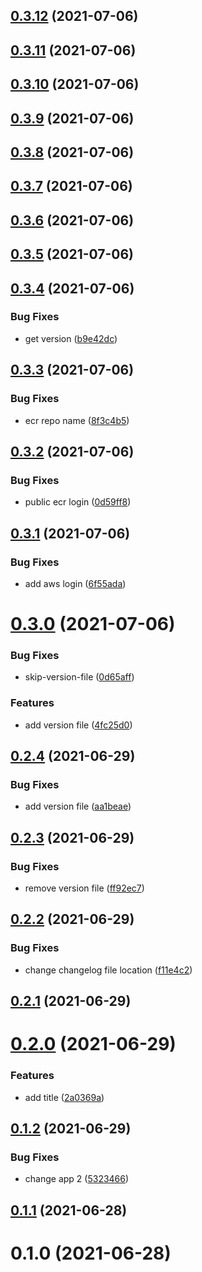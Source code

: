 ## [0.3.12](https://github.com/susguzman/versions/compare/app2-0.3.11...app2-0.3.12) (2021-07-06)



## [0.3.11](https://github.com/susguzman/versions/compare/app2-0.3.10...app2-0.3.11) (2021-07-06)



## [0.3.10](https://github.com/susguzman/versions/compare/app2-0.3.9...app2-0.3.10) (2021-07-06)



## [0.3.9](https://github.com/susguzman/versions/compare/app2-0.3.8...app2-0.3.9) (2021-07-06)



## [0.3.8](https://github.com/susguzman/versions/compare/app2-0.3.7...app2-0.3.8) (2021-07-06)



## [0.3.7](https://github.com/susguzman/versions/compare/app2-0.3.6...app2-0.3.7) (2021-07-06)



## [0.3.6](https://github.com/susguzman/versions/compare/app2-0.3.5...app2-0.3.6) (2021-07-06)



## [0.3.5](https://github.com/susguzman/versions/compare/app2-0.3.4...app2-0.3.5) (2021-07-06)



## [0.3.4](https://github.com/susguzman/versions/compare/app2-0.3.3...app2-0.3.4) (2021-07-06)


### Bug Fixes

* get version ([b9e42dc](https://github.com/susguzman/versions/commit/b9e42dc252fa2c2fda1b4077ae762f623ee4b49c))



## [0.3.3](https://github.com/susguzman/versions/compare/app2-0.3.2...app2-0.3.3) (2021-07-06)


### Bug Fixes

* ecr repo name ([8f3c4b5](https://github.com/susguzman/versions/commit/8f3c4b5c9bc1f8ceb32d019bf3e1be0d58c283d6))



## [0.3.2](https://github.com/susguzman/versions/compare/app2-0.3.1...app2-0.3.2) (2021-07-06)


### Bug Fixes

* public ecr login ([0d59ff8](https://github.com/susguzman/versions/commit/0d59ff8938a6f60583e43a39121cac404fe280d9))



## [0.3.1](https://github.com/susguzman/versions/compare/app2-0.3.0...app2-0.3.1) (2021-07-06)


### Bug Fixes

* add aws login ([6f55ada](https://github.com/susguzman/versions/commit/6f55ada7978a6b1c620eb1a618d4e4907b25aa33))



# [0.3.0](https://github.com/susguzman/versions/compare/app2-0.2.4...app2-0.3.0) (2021-07-06)


### Bug Fixes

* skip-version-file ([0d65aff](https://github.com/susguzman/versions/commit/0d65aff3c2cc73b480b4e2030a73c8910fe4595c))


### Features

* add version file ([4fc25d0](https://github.com/susguzman/versions/commit/4fc25d04e91c9b09084145e5320c4d95ff8c11fa))



## [0.2.4](https://github.com/susguzman/versions/compare/app2-0.2.3...app2-0.2.4) (2021-06-29)


### Bug Fixes

* add version file ([aa1beae](https://github.com/susguzman/versions/commit/aa1beae47bc61f6eaa31a70036c6eca73353e674))



## [0.2.3](https://github.com/susguzman/versions/compare/app2-0.2.2...app2-0.2.3) (2021-06-29)


### Bug Fixes

* remove version file ([ff92ec7](https://github.com/susguzman/versions/commit/ff92ec78b8ca7558f64819c575a09a5d3d81ad41))



## [0.2.2](https://github.com/susguzman/versions/compare/app2-0.2.1...app2-0.2.2) (2021-06-29)


### Bug Fixes

* change changelog file location ([f11e4c2](https://github.com/susguzman/versions/commit/f11e4c2c4ed88833532340de2dd49b778e1de661))



## [0.2.1](https://github.com/susguzman/versions/compare/app2-0.2.0...app2-0.2.1) (2021-06-29)



# [0.2.0](https://github.com/susguzman/versions/compare/app2-0.1.2...app2-0.2.0) (2021-06-29)


### Features

* add title ([2a0369a](https://github.com/susguzman/versions/commit/2a0369a2e41693f24d2e5507cb22e767a4c91a48))



## [0.1.2](https://github.com/susguzman/versions/compare/app2-0.1.1...app2-0.1.2) (2021-06-29)


### Bug Fixes

* change app 2 ([5323466](https://github.com/susguzman/versions/commit/5323466ff8ca7357b66d6aef98085db2e30793b4))



## [0.1.1](https://github.com/susguzman/versions/compare/app2-0.1.0...app2-0.1.1) (2021-06-28)



# 0.1.0 (2021-06-28)



